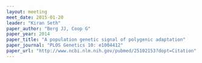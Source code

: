 ```yaml
---
layout: meeting
meet_date: 2015-01-20
leader: "Kiran Seth"
paper_author: "Berg JJ, Coop G"
paper_year: 2014
paper_title: "A population genetic signal of polygenic adaptation"
paper_journal: "PLOS Genetics 10: e1004412"
paper_url: "http://www.ncbi.nlm.nih.gov/pubmed/25102153?dopt=Citation"
---
```

